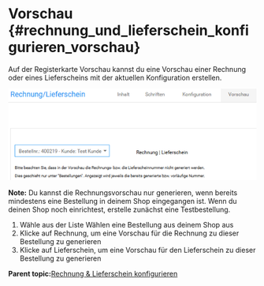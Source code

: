 # Vorschau {#rechnung_und_lieferschein_konfigurieren_vorschau}

Auf der Registerkarte Vorschau kannst du eine Vorschau einer Rechnung oder eines Lieferscheins mit der aktuellen Konfiguration erstellen.

![](Bilder/Abb198_Rechnungsvorschau.png "Rechnungsvorschau")

**Note:** Du kannst die Rechnungsvorschau nur generieren, wenn bereits mindestens eine Bestellung in deinem Shop eingegangen ist. Wenn du deinen Shop noch einrichtest, erstelle zunächst eine Testbestellung.

1.  Wähle aus der Liste Wählen eine Bestellung aus deinem Shop aus
2.  Klicke auf Rechnung, um eine Vorschau für die Rechnung zu dieser Bestellung zu generieren
3.  Klicke auf Lieferschein, um eine Vorschau für den Lieferschein zu dieser Bestellung zu generieren

**Parent topic:**[Rechnung & Lieferschein konfigurieren](13_6_Rechnung_UND_Lieferschein_konfigurieren.md)

